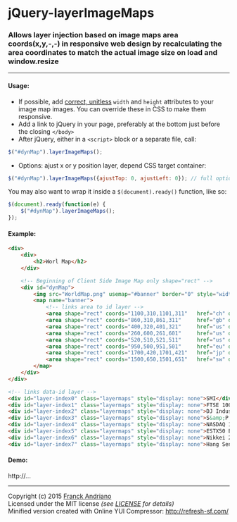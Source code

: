 # jQuery-layerImageMaps

### Allows layer injection based on image maps area coords(x,y,-,-) in responsive web design by recalculating the area coordinates to match the actual image size on load and window.resize

---

#### Usage:

* If possible, add [correct, unitless](http://dev.w3.org/html5/markup/img.html) `width` and `height` attributes to your image map images. You can override these in CSS to make them responsive.
* Add a link to jQuery in your page, preferably at the bottom just before the closing `</body>`
* After jQuery, either in a `<script>` block or a separate file, call:

```js
$("#dynMap").layerImageMaps();
```

* Options: ajust x or y position layer, depend CSS target container:

```js
$("#dynMap").layerImageMaps({ajustTop: 0, ajustLeft: 0}); // full options!
```

You may also want to wrap it inside a `$(document).ready()` function, like so:

```js
$(document).ready(function(e) {
    $("#dynMap").layerImageMaps();
});
```

#### Example:

```html
<div>
    <div>
        <h2>Worl Map</h2>
    </div>

    <!-- Beginning of Client Side Image Map only shape="rect" -->
    <div id="dynMap">
        <img src="WorldMap.png" usemap="#banner" border="0" style="width: 100%; height: auto">
        <map name="banner">
            <!-- links area to id layer -->
            <area shape="rect" coords="1100,310,1101,311"   href="ch" data-id="index0"/> 
            <area shape="rect" coords="860,310,861,311"     href="gb" data-id="index1"/>
            <area shape="rect" coords="400,320,401,321"     href="us" data-id="index2"/>
            <area shape="rect" coords="260,600,261,601"     href="us" data-id="index3"/>
            <area shape="rect" coords="520,510,521,511"     href="us" data-id="index4"/>
            <area shape="rect" coords="950,500,951,501"     href="eu" data-id="index5"/>
            <area shape="rect" coords="1700,420,1701,421"   href="jp" data-id="index6"/>
            <area shape="rect" coords="1500,650,1501,651"   href="sw" data-id="index7"/>
        </map>
    </div>
</div>

<!-- links data-id layer -->
<div id="layer-index0" class="layermaps" style="display: none">SMI</div>
<div id="layer-index1" class="layermaps" style="display: none">FTSE 100</div>
<div id="layer-index2" class="layermaps" style="display: none">DJ Industr Average</div>
<div id="layer-index3" class="layermaps" style="display: none">S&amp;P 500</div>
<div id="layer-index4" class="layermaps" style="display: none">NASDAQ 100</div>
<div id="layer-index5" class="layermaps" style="display: none">ESTX50 EUR P</div>
<div id="layer-index6" class="layermaps" style="display: none">Nikkei 225</div>
<div id="layer-index7" class="layermaps" style="display: none">Hang Seng</div>
```

#### Demo:

http://...

---

Copyright (c) 2015 [Franck Andriano](http://jservlet.com)  
Licensed under the MIT license *(see [LICENSE](https://github.com/javaguru/jQuery-layerImageMaps/blob/master/LICENSE) for details)*  
Minified version created with Online YUI Compressor: http://refresh-sf.com/
